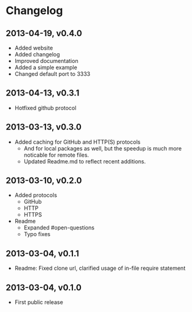 # Changelog


## 2013-04-19, v0.4.0
- Added website
- Added changelog
- Improved documentation
- Added a simple example
- Changed default port to 3333


## 2013-04-13, v0.3.1
- Hotfixed github protocol


## 2013-03-13, v0.3.0
- Added caching for GitHub and HTTP(S) protocols
    - And for local packages as well, but the speedup is much more
        noticable for remote files.
    - Updated Readme.md to reflect recent additions.


## 2013-03-10, v0.2.0
- Added protocols
    - GitHub
    - HTTP
    - HTTPS
- Readme
    - Expanded #open-questions
    - Typo fixes


## 2013-03-04, v0.1.1
- Readme: Fixed clone url, clarified usage of in-file require statement


## 2013-03-04, v0.1.0
- First public release


